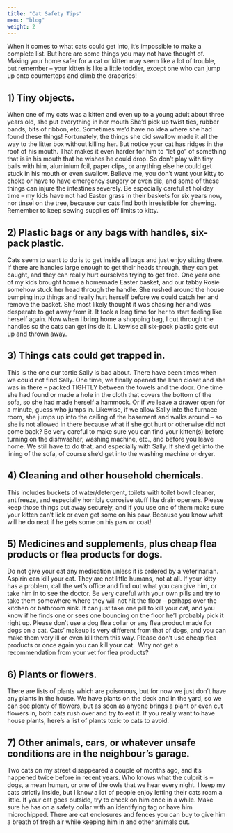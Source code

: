```yaml
---
title: "Cat Safety Tips"
menu: "blog"
weight: 2
---
```


When it comes to what cats could get into, it’s impossible to make a complete list. But here are some things you may not have thought of. Making your home safer for a cat or kitten may seem like a lot of trouble, but remember – your kitten is like a little toddler, except one who can jump up onto countertops and climb the draperies!

## 1) Tiny objects.

When one of my cats was a kitten and even up to a young adult about three years old, she put everything in her mouth She’d pick up twist ties, rubber bands, bits of ribbon, etc. Sometimes we’d have no idea where she had found these things! Fortunately, the things she did swallow made it all the way to the litter box without killing her. But notice your cat has ridges in the roof of his mouth. That makes it even harder for him to “let go” of something that is in his mouth that he wishes he could drop. So don’t play with tiny balls with him, aluminium foil, paper clips, or anything else he could get stuck in his mouth or even swallow. Believe me, you don’t want your kitty to choke or have to have emergency surgery or even die, and some of these things can injure the intestines severely. Be especially careful at holiday time – my kids have not had Easter grass in their baskets for six years now, nor tinsel on the tree, because our cats find both irresistible for chewing. Remember to keep sewing supplies off limits to kitty.

## 2) Plastic bags or any bags with handles, six-pack plastic.

Cats seem to want to do is to get inside all bags and just enjoy sitting there. If there are handles large enough to get their heads through, they can get caught, and they can really hurt ourselves trying to get free. One year one of my kids brought home a homemade Easter basket, and our tabby Rosie somehow stuck her head through the handle. She rushed around the house bumping into things and really hurt herself before we could catch her and remove the basket. She most likely thought it was chasing her and was desperate to get away from it. It took a long time for her to start feeling like herself again. Now when I bring home a shopping bag, I cut through the handles so the cats can get inside it. Likewise all six-pack plastic gets cut up and thrown away.

## 3) Things cats could get trapped in.

This is the one our tortie Sally is bad about. There have been times when we could not find Sally. One time, we finally opened the linen closet and she was in there – packed TIGHTLY between the towels and the door. One time she had found or made a hole in the cloth that covers the bottom of the sofa, so she had made herself a hammock. Or if we leave a drawer open for a minute, guess who jumps in. Likewise, if we allow Sally into the furnace room, she jumps up into the ceiling of the basement and walks around – so she is not allowed in there because what if she got hurt or otherwise did not come back? Be very careful to make sure you can find your kitten(s) before turning on the dishwasher, washing machine, etc., and before you leave home. We still have to do that, and especially with Sally. If she’d get into the lining of the sofa, of course she’d get into the washing machine or dryer.

## 4) Cleaning and other household chemicals.

This includes buckets of water/detergent, toilets with toilet bowl cleaner, antifreeze, and especially horribly corrosive stuff like drain openers. Please keep those things put away securely, and if you use one of them make sure your kitten can’t lick or even get some on his paw. Because you know what will he do next if he gets some on his paw or coat!

## 5) Medicines and supplements, plus cheap flea products or flea products for dogs.

Do not give your cat any medication unless it is ordered by a veterinarian. Aspirin can kill your cat. They are not little humans, not at all. If your kitty has a problem, call the vet’s office and find out what you can give him, or take him in to see the doctor. Be very careful with your own pills and try to take them somewhere where they will not hit the floor – perhaps over the kitchen or bathroom sink. It can just take one pill to kill your cat, and you know if he finds one or sees one bouncing on the floor he’ll probably pick it right up. Please don’t use a dog flea collar or any flea product made for dogs on a cat. Cats’ makeup is very different from that of dogs, and you can make them very ill or even kill them this way. Please don’t use cheap flea products or once again you can kill your cat.  Why not get a recommendation from your vet for flea products?

## 6) Plants or flowers.

There are lists of plants which are poisonous, but for now we just don’t have any plants in the house. We have plants on the deck and in the yard, so we can see plenty of flowers, but as soon as anyone brings a plant or even cut flowers in, both cats rush over and try to eat it. If you really want to have house plants, here’s a list of plants toxic to cats to avoid.

## 7) Other animals, cars, or whatever unsafe conditions are in the neighbour’s garage.

Two cats on my street disappeared a couple of months ago, and it’s happened twice before in recent years. Who knows what the culprit is – dogs, a mean human, or one of the owls that we hear every night. I keep my cats strictly inside, but I know a lot of people enjoy letting their cats roam a little. If your cat goes outside, try to check on him once in a while. Make sure he has on a safety collar with an identifying tag or have him microchipped. There are cat enclosures and fences you can buy to give him a breath of fresh air while keeping him in and other animals out.
